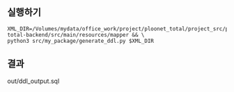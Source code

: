 ## 실행하기
```shell
XML_DIR=/Volumes/mydata/office_work/project/ploonet_total/project_src/ploonet-total-backend/src/main/resources/mapper && \
python3 src/my_package/generate_ddl.py $XML_DIR
```

## 결과
out/ddl_output.sql
